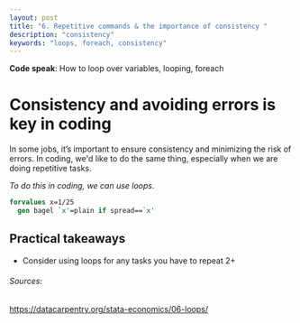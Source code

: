 ```yaml
---
layout: post
title: "6. Repetitive commands & the importance of consistency "
description: "consistency"
keywords: "loops, foreach, consistency"
---
```

**Code speak**: How to loop over variables, looping, foreach

# Consistency and avoiding errors is key in coding
In some jobs, it’s important to ensure consistency and minimizing the risk of errors. In coding, we'd like to do the same thing, especially when we are doing repetitive tasks.

_To do this in coding, we can use loops._

```stata
forvalues x=1/25
  gen bagel `x'=plain if spread==`x'
```

## Practical takeaways 
* Consider using loops for any tasks you have to repeat 2+ 

###### Sources: 
https://datacarpentry.org/stata-economics/06-loops/
